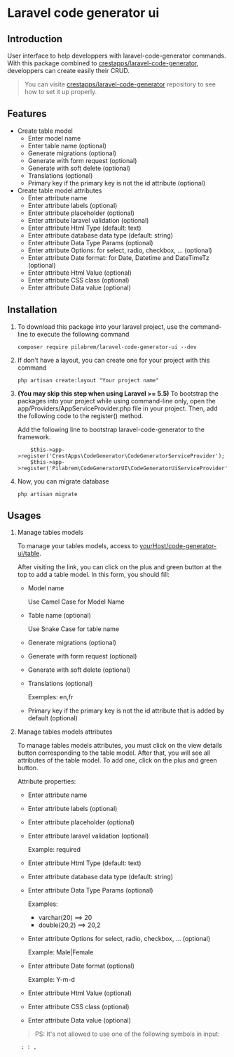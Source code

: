 
# Laravel code generator ui

## Introduction

User interface to help developpers with laravel-code-generator commands.
With this package combined to [crestapps/laravel-code-generator](https://github.com/CrestApps/laravel-code-generator), developpers can create easily their CRUD.
> You can visite [crestapps/laravel-code-generator](https://github.com/CrestApps/laravel-code-generator) repository to see how to set it up properly.

## Features

- Create table model
    - Enter model name
    - Enter table name (optional)
    - Generate migrations (optional)
    - Generate with form request (optional)
    - Generate with soft delete (optional)
    - Translations (optional)
    - Primary key if the primary key is not the id attribute (optional)
- Create table model attributes
    - Enter attribute name
    - Enter attribute labels (optional)
    - Enter attribute placeholder (optional)
    - Enter attribute laravel validation (optional)
    - Enter attribute Html Type (default: text)
    - Enter attribute database data type (default: string)
    - Enter attribute Data Type Params (optional)
    - Enter attribute Options: for select, radio, checkbox, ... (optional)
    - Enter attribute Date format: for Date, Datetime and DateTimeTz (optional)
    - Enter attribute Html Value (optional)
    - Enter attribute CSS class (optional)
    - Enter attribute Data value (optional)

## Installation

1. To download this package into your laravel project, use the command-line to execute the following command

	```
	composer require pilabrem/laravel-code-generator-ui --dev
	```

2. If don't have a layout, you can create one for your project with this command

	```
	php artisan create:layout "Your project name"
	```
 
3. **(You may skip this step when using Laravel >= 5.5)** To bootstrap the packages into your project while using command-line only, open the app/Providers/AppServiceProvider.php file in your project. Then, add the following code to the register() method.

	Add the following line to bootstrap laravel-code-generator to the framework.

	```
	    $this->app->register('CrestApps\CodeGenerator\CodeGeneratorServiceProvider');
	    $this->app->register('Pilabrem\CodeGeneratorUI\CodeGeneratorUiServiceProvider');
	```

4. Now, you can migrate database

	```
	php artisan migrate
	```
 
## Usages

1. Manage tables models

    To manage your tables models, access to [yourHost/code-generator-ui/table](http://127.0.0.1:8000/code-generator-ui/table).

    After visiting the link, you can click on the plus and green button at the top to add a table model.
    In this form, you should fill:
    - Model name

        Use Camel Case for Model Name
    - Table name (optional)

        Use Snake Case for table name
    - Generate migrations (optional)
    - Generate with form request (optional)
    - Generate with soft delete (optional)
    - Translations (optional)

        Exemples: en,fr
    - Primary key if the primary key is not the id attribute that is added by default (optional)

2. Manage tables models attributes

    To manage tables models attributes, you must click on the view details button corresponding to the table model.
    After that, you will see all attributes of the table model. To add one, click on the plus and green button.

    Attribute properties:
    - Enter attribute name
    - Enter attribute labels (optional)
    - Enter attribute placeholder (optional)
    - Enter attribute laravel validation (optional)

        Example: required
    - Enter attribute Html Type (default: text)
    - Enter attribute database data type (default: string)
    - Enter attribute Data Type Params (optional)

        Examples: 
        - varchar(20) ==> 20
        - double(20,2) ==> 20,2 
    - Enter attribute Options for select, radio, checkbox, ... (optional)

        Example: Male|Female
    - Enter attribute Date format (optional)

        Example: Y-m-d
    - Enter attribute Html Value (optional)
    - Enter attribute CSS class (optional)
    - Enter attribute Data value (optional)

    > PS: It's not allowed to use one of the following symbols in input:

        ; : ,
        